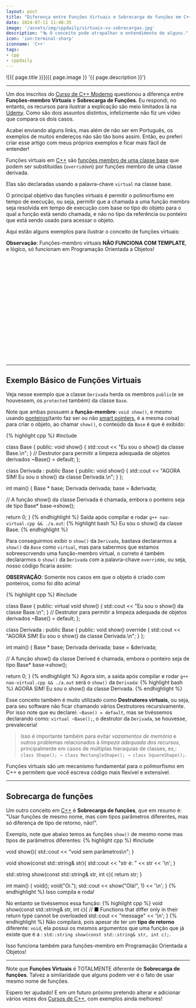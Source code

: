 ```yaml
---
layout: post
title: "Diferença entre Funções Virtuais e Sobrecarga de funções em C++"
date: 2024-07-11 11:48:35
image: '/assets/img/cppdaily/virtuais-vs-sobrecargas.jpg'
description: "🗞️ O conceito pode atrapalhar o entendimento de alguns."
icon: 'ion:terminal-sharp'
iconname: 'C++'
tags:
- cpp
- cppdaily
---
```


![{{ page.title }}]({{ page.image }} '{{ page.description }}')

---

Um dos inscritos do [Curso de C++ Moderno](https://terminalroot.com.br/cpp) questionou a diferença entre **Funções-membro Virtuais** e **Sobrecarga de Funções**. Eu respondi, no entanto, os recursos para ilustrar a explicação são meio limitados lá na [Udemy](https://cutt.ly/CppAvancado). Como são dois assuntos distintos, infelizmente não fiz um vídeo que compara os dois casos.

Acabei enviando alguns links, mas além de não ser em Português, os exemplos de muitos endereços não são tão bons assim. Então, eu preferi criar esse artigo com meus próprios exemplos e ficar mais fácil de entender!

Funções virtuais em [C++](https://terminalroot.com.br/cpp) são <u>funções membro de uma classe base</u> que podem ser substituídas (`overridde`n) por funções membro de uma classe derivada. 

Elas são declaradas usando a palavra-chave `virtual` na classe base. 

O principal objetivo das funções virtuais é permitir o polimorfismo em tempo de execução, ou seja, permitir que a chamada a uma função membro seja resolvida em tempo de execução com base no tipo do objeto para o qual a função está sendo chamada, e não no tipo da referência ou ponteiro que está sendo usado para acessar o objeto.

Aqui estão alguns exemplos para ilustrar o conceito de funções virtuais:

**Observação**: Funções-membro virtuais **NÃO FUNCIONA COM TEMPLATE**, e lógico, só funcionam em Programação Orientada a Objetos!


<!-- SQUARE - GAMES ROOT -->
<script async src="//pagead2.googlesyndication.com/pagead/js/adsbygoogle.js"></script>
<ins class="adsbygoogle"
style="display:inline-block;width:336px;height:280px"
data-ad-client="ca-pub-2838251107855362"
data-ad-slot="5351066970"></ins>
<script>
(adsbygoogle = window.adsbygoogle || []).push({});
</script>

---

## Exemplo Básico de Funções Virtuais
Veja nesse exemplo que a classe `Derivada` herda os membros `public`(e se houvessem, os `protected` também) da classe `Base`.

Note que ambas possuem a **função-membro**: `void show()`, e mesmo usando [ponteiros](https://terminalroot.com.br/2022/01/entenda-ponteiros-em-c-cpp-e-como-a-memoria-ram-funciona.html)(tanto faz ser ou não [smart pointers](https://terminalroot.com.br/2022/08/entenda-ponteiros-inteligentes-em-cpp-smart-pointers.html), é a mesma coisa) para criar o objeto, ao chamar `show()`, o conteúdo da `Base` é que é exibido:

{% highlight cpp %}
#include <iostream>

class Base {
  public:
    void show() {
      std::cout << "Eu sou o show() da classe Base.\n";
    }
    // Destrutor para permitir a limpeza adequada de objetos derivados
    ~Base() = default;
};

class Derivada : public Base {
  public:
    void show() {
      std::cout << "AGORA SIM! Eu sou o show() da classe Derivada.\n";
    }
};

int main() {
  Base * base;
  Derivada derivada;
  base = &derivada;

  // A função show() da classe Derivada é chamada, embora o ponteiro seja de tipo Base*
  base->show();

  return 0;
}
{% endhighlight %}
Saída após compilar e rodar `g++ nao-virtual.cpp && ./a.out`:
{% highlight bash %}
Eu sou o show() da classe Base.
{% endhighlight %}

Para conseguirmos exibir o `show()` da `Derivada`, bastava declararmos a `show()` da `Base` como `virtual`, mas para sabermos que estamos sobreescrvendo uma função-membro virtual, o correto é também declararmos o `show()` da `Derivada` com a palavra-chave `overridde`, ou seja, nosso código ficaria assim:

**OBSERVAÇÃO**: Somente nos casos em que o objeto é criado com ponteiros, como foi dito acima!

{% highlight cpp %}
#include <iostream>

class Base {
  public:
    virtual void show() {
      std::cout << "Eu sou o show() da classe Base.\n";
    }
    // Destrutor para permitir a limpeza adequada de objetos derivados
    ~Base() = default;
};

class Derivada : public Base {
  public:
    void show() override {
      std::cout << "AGORA SIM! Eu sou o show() da classe Derivada.\n";
    }
};

int main() {
  Base * base;
  Derivada derivada;
  base = &derivada;

  // A função show() da classe Derived é chamada, embora o ponteiro seja de tipo Base*
  base->show();

  return 0;
}
{% endhighlight %}
Agora sim, a saída após compilar e rodar `g++ nao-virtual.cpp && ./a.out` será o `show()` da `Derivada`:
{% highlight bash %}
AGORA SIM! Eu sou o show() da classe Derivada.
{% endhighlight %}

Esse conceito também é muito utilizado como **Destrutores virtuais**, ou seja, para seu software não ficar chamando vários Destrutores recursivamente. Por isso note que eu declarei: `~Base() = default`, mas se tivéssemos declarando como: `virtual ~Base();`, o destrutor da `Derivada`, se houvesse, prevaleceria!
> Isso é importante também para evitar *vazamentos de memória* e outros problemas relacionados à *limpeza adequada dos recursos*, principalmente em casos de múltiplas hieraquias de classes, ex,: `class Shape(); → class RectangleShape(); → class SquareShape();`.

Funções virtuais são um mecanismo fundamental para o polimorfismo em C++ e permitem que você escreva código mais flexível e extensível.

---

## Sobrecarga de funções
Um outro conceito em [C++](https://terminalroot.com.br/tags#cpp) é **Sobrecarga de funções**, que em resumo é: "Usar funções de mesmo nome, mas com tipos parâmetros diferentes, mas só diferença de tipo de retorno, não!".

Exemplo, note que abaixo temos as funções `show()` de mesmo nome mas tipos de parâmetros diferentes:
{% highlight cpp %}
#include <iostream>

void show(){
  std::cout << "void sem parâmetros\n";
}

void show(const std::string& str){
  std::cout << "str é: " << str << '\n';
}

std::string show(const std::string& str, int c){
  return str;
}

int main() {
  void();
  void("Oi.");
  std::cout << show("Olá!", 1) << '\n';
}
{% endhighlight %}
Isso compila e roda!

No entanto se tivéssemos essa função:
{% highlight cpp %}
void show(const std::string& str, int c){  // ■ Functions that differ only in their return type cannot be overloaded
  std::cout << "message" << '\n';
}
{% endhighlight %}
Não compilará, pois apesar de ter um **tipo de retorno** diferente: `void`, ela possui os mesmos argumentos que uma função que já existe que é a : `std::string show(const std::string& str, int c);`.

Isso funciona também para funções-membro em Programação Orientada a Objetos!

---

Note que **Funções Virtuais** é TOTALMENTE diferente de **Sobrecarga de funções**. Talvez a similaridade que alguns podem ver é o fato de usar mesmo nome de funções.

Espero ter ajudado! E em um futuro próximo pretendo alterar e adicionar vários vezes dos [Cursos de C++](https://terminalroot.com.br/cpp), com exemplos ainda melhores!


